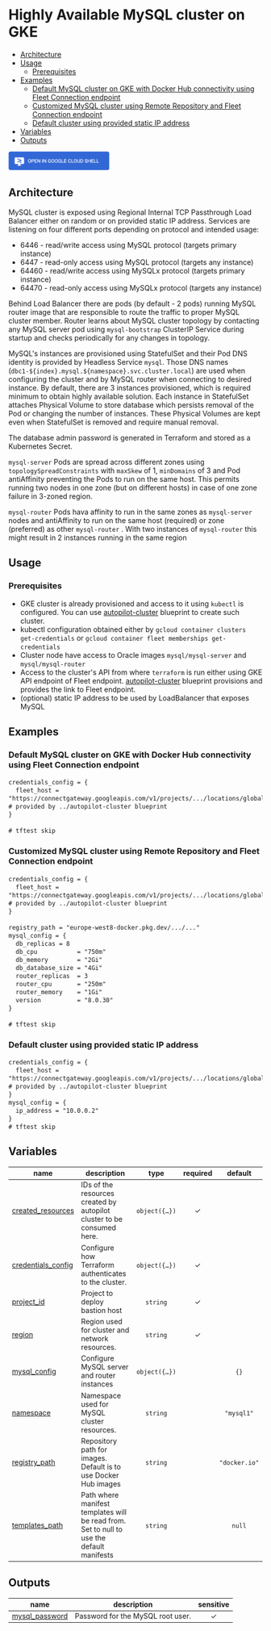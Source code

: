 # Highly Available MySQL cluster on GKE

<!-- BEGIN TOC -->
- [Architecture](#architecture)
- [Usage](#usage)
  - [Prerequisites](#prerequisites)
- [Examples](#examples)
  - [Default MySQL cluster on GKE with Docker Hub connectivity using Fleet Connection endpoint](#default-mysql-cluster-on-gke-with-docker-hub-connectivity-using-fleet-connection-endpoint)
  - [Customized MySQL cluster using Remote Repository and Fleet Connection endpoint](#customized-mysql-cluster-using-remote-repository-and-fleet-connection-endpoint)
  - [Default cluster using provided static IP address](#default-cluster-using-provided-static-ip-address)
- [Variables](#variables)
- [Outputs](#outputs)
<!-- END TOC -->

<a href="https://shell.cloud.google.com/cloudshell/editor?cloudshell_git_repo=https://github.com/GoogleCloudPlatform/cloud-foundation-fabric.git&cloudshell_tutorial=mysql/tutorial.md&cloudshell_git_branch=master&cloudshell_workspace=blueprints/gke/patterns&show=ide%2Cterminal">
<img width="200px" src="../../../../assets/images/cloud-shell-button.png">
</a>

## Architecture
MySQL cluster is exposed using Regional Internal TCP Passthrough Load Balancer either on random or on provided static IP address. Services are listening on four different ports depending on protocol and intended usage:
* 6446 - read/write access using MySQL protocol (targets primary instance)
* 6447 - read-only access using MySQL protocol (targets any instance)
* 64460 - read/write access using MySQLx protocol (targets primary instance)
* 64470 - read-only access using MySQLx protocol (targets any instance)

Behind Load Balancer there are pods (by default - 2 pods) running MySQL router image that are responsible to route the traffic to proper MySQL cluster member. Router learns about MySQL cluster topology by contacting any MySQL server pod using `mysql-bootstrap` ClusterIP Service during startup and checks periodically for any changes in topology. 

MySQL's instances are provisioned using StatefulSet and their Pod DNS identity is provided by Headless Service `mysql`. Those DNS names (`dbc1-${index}.mysql.${namespace}.svc.cluster.local`) are used when configuring the cluster and by MySQL router when connecting to desired instance. By default, there are 3 instances provisioned, which is required minimum to obtain highly available solution. Each instance in StatefulSet attaches Physical Volume to store database which persists removal of the Pod or changing the number of instances. These Physical Volumes are kept even when StatefulSet is removed and require manual removal.

The database admin password is generated in Terraform and stored as a Kubernetes Secret.

`mysql-server` Pods are spread across different zones using `topologySpreadConstraints`  with `maxSkew` of 1, `minDomains` of 3 and Pod antiAffinity preventing the Pods to run on the same host. This permits running two nodes in one zone (but on different hosts) in case of one zone failure in 3-zoned region.

`mysql-router` Pods hava affinity to run in the same zones as `mysql-server` nodes and antiAffinity to run on the same host (required) or zone (preferred) as other `mysql-router` . With two instances of `mysql-router` this might result in 2 instances running in the same region

## Usage
### Prerequisites
* GKE cluster is already provisioned and access to it using `kubectl` is configured. You can use [autopilot-cluster](../autopilot-cluster) blueprint to create such cluster.
* kubectl configuration obtained either by `gcloud container clusters get-credentials` or `gcloud container fleet memberships get-credentials`
* Cluster node have access to Oracle images `mysql/mysql-server` and `mysql/mysql-router`
* Access to the cluster's API from where `terraform` is run either using GKE API endpoint of Fleet endpoint. [autopilot-cluster](../autopilot-cluster) blueprint provisions and provides the link to Fleet endpoint.
* (optional) static IP address to be used by LoadBalancer that exposes MySQL

## Examples
### Default MySQL cluster on GKE with Docker Hub connectivity using Fleet Connection endpoint
```hcl
credentials_config = {
  fleet_host = "https://connectgateway.googleapis.com/v1/projects/.../locations/global/gkeMemberships/..."  # provided by ../autopilot-cluster blueprint
}

# tftest skip
```

### Customized MySQL cluster using Remote Repository and Fleet Connection endpoint
```hcl
credentials_config = {
  fleet_host = "https://connectgateway.googleapis.com/v1/projects/.../locations/global/gkeMemberships/..."  # provided by ../autopilot-cluster blueprint
}

registry_path = "europe-west8-docker.pkg.dev/.../..."
mysql_config = {
  db_replicas = 8
  db_cpu           = "750m"
  db_memory        = "2Gi"
  db_database_size = "4Gi"
  router_replicas  = 3
  router_cpu       = "250m"
  router_memory    = "1Gi"
  version          = "8.0.30"
}

# tftest skip
```

### Default cluster using provided static IP address

```hcl
credentials_config = {
  fleet_host = "https://connectgateway.googleapis.com/v1/projects/.../locations/global/gkeMemberships/..."  # provided by ../autopilot-cluster blueprint
}
mysql_config = {
  ip_address = "10.0.0.2"
}
# tftest skip
```
<!-- BEGIN TFDOC -->
## Variables

| name | description | type | required | default |
|---|---|:---:|:---:|:---:|
| [created_resources](variables.tf#L17) | IDs of the resources created by autopilot cluster to be consumed here. | <code title="object&#40;&#123;&#10;  vpc_id    &#61; string&#10;  subnet_id &#61; string&#10;&#125;&#41;">object&#40;&#123;&#8230;&#125;&#41;</code> | ✓ |  |
| [credentials_config](variables.tf#L26) | Configure how Terraform authenticates to the cluster. | <code title="object&#40;&#123;&#10;  fleet_host &#61; optional&#40;string&#41;&#10;  kubeconfig &#61; optional&#40;object&#40;&#123;&#10;    context &#61; optional&#40;string&#41;&#10;    path    &#61; optional&#40;string, &#34;&#126;&#47;.kube&#47;config&#34;&#41;&#10;  &#125;&#41;&#41;&#10;&#125;&#41;">object&#40;&#123;&#8230;&#125;&#41;</code> | ✓ |  |
| [project_id](variables.tf#L69) | Project to deploy bastion host | <code>string</code> | ✓ |  |
| [region](variables.tf#L74) | Region used for cluster and network resources. | <code>string</code> | ✓ |  |
| [mysql_config](variables.tf#L45) | Configure MySQL server and router instances | <code title="object&#40;&#123;&#10;  db_cpu           &#61; optional&#40;string, &#34;500m&#34;&#41;&#10;  db_database_size &#61; optional&#40;string, &#34;10Gi&#34;&#41;&#10;  db_memory        &#61; optional&#40;string, &#34;1Gi&#34;&#41;&#10;  db_replicas      &#61; optional&#40;number, 3&#41;&#10;  ip_address       &#61; optional&#40;string&#41;&#10;  router_replicas  &#61; optional&#40;number, 2&#41; &#35; cannot be higher than number of the zones in region&#10;  router_cpu       &#61; optional&#40;string, &#34;500m&#34;&#41;&#10;  router_memory    &#61; optional&#40;string, &#34;2Gi&#34;&#41;&#10;  version          &#61; optional&#40;string, &#34;8.0.34&#34;&#41; &#35; latest is 8.0.34, originally was with 8.0.28 &#47; 8.0.27,&#10;&#125;&#41;">object&#40;&#123;&#8230;&#125;&#41;</code> |  | <code>&#123;&#125;</code> |
| [namespace](variables.tf#L62) | Namespace used for MySQL cluster resources. | <code>string</code> |  | <code>&#34;mysql1&#34;</code> |
| [registry_path](variables.tf#L79) | Repository path for images. Default is to use Docker Hub images | <code>string</code> |  | <code>&#34;docker.io&#34;</code> |
| [templates_path](variables.tf#L86) | Path where manifest templates will be read from. Set to null to use the default manifests | <code>string</code> |  | <code>null</code> |

## Outputs

| name | description | sensitive |
|---|---|:---:|
| [mysql_password](outputs.tf#L16) | Password for the MySQL root user. | ✓ |
<!-- END TFDOC -->
